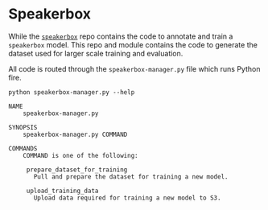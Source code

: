 # Speakerbox

While the [`speakerbox`](https://github.com/CouncilDataProject/speakerbox) repo
contains the code to annotate and train a `speakerbox` model. This repo
and module contains the code to generate the dataset used for larger scale
training and evaluation.

All code is routed through the `speakerbox-manager.py` file which runs Python fire.

```
python speakerbox-manager.py --help

NAME
    speakerbox-manager.py

SYNOPSIS
    speakerbox-manager.py COMMAND

COMMANDS
    COMMAND is one of the following:

     prepare_dataset_for_training
       Pull and prepare the dataset for training a new model.

     upload_training_data
       Upload data required for training a new model to S3.
```
